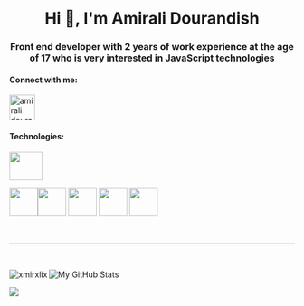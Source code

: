 <h1 align="center">Hi 👋, I'm Amirali Dourandish</h1>
<h3 align="center">Front end developer with 2 years of work experience at the age of 17 who is very interested in JavaScript technologies</h3>

<h4 align="left">Connect with me:</h4>
<p align="left">
<a href="https://www.instagram.com/xmirxlix/" target="blank"><img align="center" src="https://user-images.githubusercontent.com/102561529/190902818-13279aad-f324-4cd9-ba86-712c1ae99df3.png" alt="amirali dourandish" height="45" width="45" /></a>
</p>

<h4>Technologies:</h4>
<div>

 <img src="https://user-images.githubusercontent.com/102561529/210149531-0661dee2-8aee-48c1-ae1c-7578a183f84e.png"
 width="58px" height="50px"/>
 
<img height="50px" src="https://user-images.githubusercontent.com/102561529/210149511-34b9b0f1-3256-4675-b500-b643988ed302.png" data-canonical-src="https://cdn.jsdelivr.net/gh/devicons/devicon/icons/css3/css3-original.svg" style="max-width: 100%;"><img height="50px" src="https://camo.githubusercontent.com/da7acacadecf91d6dc02efcd2be086bb6d78ddff19a1b7a0ab2755a6fda8b1e9/68747470733a2f2f63646e2e6a7364656c6976722e6e65742f67682f64657669636f6e732f64657669636f6e2f69636f6e732f68746d6c352f68746d6c352d6f726967696e616c2e737667" data-canonical-src="https://cdn.jsdelivr.net/gh/devicons/devicon/icons/html5/html5-original.svg" style="max-width: 100%;">
<img src="https://upload.wikimedia.org/wikipedia/commons/3/33/Figma-logo.svg"
 width="50px" height="50px"/>
 <img src="https://user-images.githubusercontent.com/102561529/190901805-aa43487a-4f7b-443e-9f65-193adf9a2257.png"
 width="50px" height="50px"/>
  <img src="https://avatars.githubusercontent.com/u/18133?s=200&v=4"
 width="50px" height="50px"/>
</div>
<br>
<hr>
<br>

<p><img align="left" src="https://github-readme-streak-stats.herokuapp.com/?user=xmirxlix&show_icons=true&theme=blue-green&count_private=true&include_all_commits=true&border_color=ff2051&text_color=ff2051&icon_color=ff2051&title_color=ff2051&custom_title=My%20Stats" alt="xmirxlix" /></p>

![My GitHub Stats](https://github-readme-stats.vercel.app/api?username=xmirxlix&show_icons=true&theme=blue-green&count_private=true&include_all_commits=true&border_color=4d8fac&text_color=967bb6&icon_color=ff2052&title_color=ff2052&custom_title=My%20Stats)

![](https://komarev.com/ghpvc/?username=xmirxlix&label=Views&color=ff2051)
